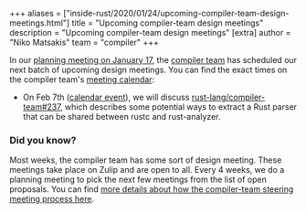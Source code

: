 +++
aliases = ["inside-rust/2020/01/24/upcoming-compiler-team-design-meetings.html"]
title = "Upcoming compiler-team design meetings"
description = "Upcoming compiler-team design meetings"
[extra]
author = "Niko Matsakis"
team = "compiler"
+++

In our [planning meeting on January 17], the [compiler team] has scheduled our
next batch of upcoming design meetings. You can find the exact times
on the compiler team's [meeting calendar]:

* On Feb 7th ([calendar event][ce1]), we will discuss
  [rust-lang/compiler-team#237], which describes some potential ways
  to extract a Rust parser that can be shared between rustc and
  rust-analyzer.

[rust-analyzer]: https://github.com/rust-analyzer/rust-analyzer/
[ce1]: https://calendar.google.com/event?action=TEMPLATE&tmeid=Mmk4NmZqaWVtcHVmZDRmanZob3ZrMXJ1N28gNnU1cnJ0Y2U2bHJ0djA3cGZpM2RhbWdqdXNAZw&tmsrc=6u5rrtce6lrtv07pfi3damgjus%40group.calendar.google.com
[rust-lang/compiler-team#237]: https://github.com/rust-lang/compiler-team/issues/237

### Did you know?

Most weeks, the compiler team has some sort of design meeting. These
meetings take place on Zulip and are open to all. Every 4 weeks, we do
a planning meeting to pick the next few meetings from the list of open
proposals. You can find [more details about how the compiler-team
steering meeting process here][details].

[details]: https://rust-lang.github.io/compiler-team/about/steering-meeting/
[meeting calendar]: https://rust-lang.github.io/compiler-team/#meeting-calendar
[planning meeting on January 17]: https://rust-lang.zulipchat.com/#narrow/stream/131828-t-compiler/topic/planning.20meeting.202019.2E01.2E17
[compiler team]: https://www.rust-lang.org/governance/teams/compiler
